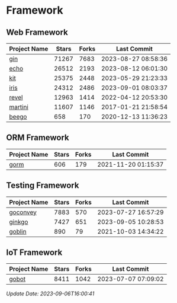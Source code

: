 # Framework

## Web Framework
| Project Name | Stars | Forks | Last Commit |
| ------------ | ----- | ----- | ----------- |
| [gin](https://github.com/gin-gonic/gin) | 71267 | 7683 | 2023-08-27 08:58:36 |
| [echo](https://github.com/labstack/echo) | 26512 | 2193 | 2023-08-12 06:01:30 |
| [kit](https://github.com/go-kit/kit) | 25375 | 2448 | 2023-05-29 21:23:33 |
| [iris](https://github.com/kataras/iris) | 24312 | 2486 | 2023-09-01 08:03:37 |
| [revel](https://github.com/revel/revel) | 12963 | 1414 | 2022-04-12 20:53:30 |
| [martini](https://github.com/go-martini/martini) | 11607 | 1146 | 2017-01-21 21:58:54 |
| [beego](https://github.com/astaxie/beego) | 658 | 170 | 2020-12-13 11:36:23 |

## ORM Framework
| Project Name | Stars | Forks | Last Commit |
| ------------ | ----- | ----- | ----------- |
| [gorm](https://github.com/jinzhu/gorm) | 606 | 179 | 2021-11-20 01:15:37 |

## Testing Framework
| Project Name | Stars | Forks | Last Commit |
| ------------ | ----- | ----- | ----------- |
| [goconvey](https://github.com/smartystreets/goconvey) | 7883 | 570 | 2023-07-27 16:57:29 |
| [ginkgo](https://github.com/onsi/ginkgo) | 7427 | 651 | 2023-09-05 10:28:53 |
| [goblin](https://github.com/franela/goblin) | 890 | 79 | 2021-10-03 14:34:22 |

## IoT Framework
| Project Name | Stars | Forks | Last Commit |
| ------------ | ----- | ----- | ----------- |
| [gobot](https://github.com/hybridgroup/gobot) | 8411 | 1042 | 2023-07-07 07:09:02 |

*Update Date: 2023-09-06T16:00:41*